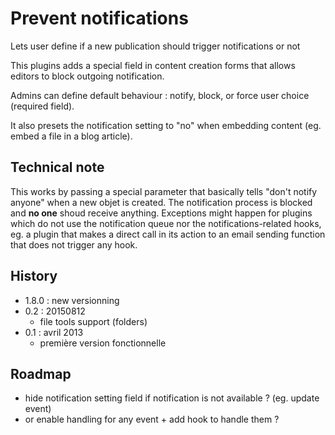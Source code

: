 # Prevent notifications
Lets user define if a new publication should trigger notifications or not

This plugins adds a special field in content creation forms that allows editors to block outgoing notification.

Admins can define default behaviour : notify, block, or force user choice (required field).

It also presets the notification setting to "no" when embedding content (eg. embed a file in a blog article).


## Technical note
This works by passing a special parameter that basically tells "don't notify anyone" when a new objet is created. The notification process is blocked and **no one** shoud receive anything. 
Exceptions might happen for plugins which do not use the notification queue nor the notifications-related hooks, eg. a plugin that makes a direct call in its action to an email sending function that does not trigger any hook.


## History
 - 1.8.0 : new versionning
 - 0.2 : 20150812
	 - file tools support (folders) 
 - 0.1 : avril 2013
	 - première version fonctionnelle


## Roadmap
 - hide notification setting field if notification is not available ? (eg. update event)
 - or enable handling for any event + add hook to handle them ?


